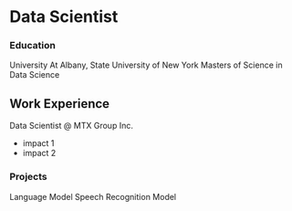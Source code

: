 # Data Scientist


### Education
University At Albany, State University of New York
Masters of Science in Data Science 

## Work Experience
Data Scientist @ MTX Group Inc.
- impact 1
- impact 2

### Projects
Language Model
Speech Recognition Model
